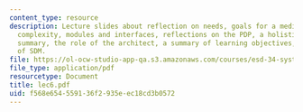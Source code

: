 ```yaml
---
content_type: resource
description: Lecture slides about reflection on needs, goals for a medium system,
  complexity, modules and interfaces, reflections on the PDP, a holistic view and
  summary, the role of the architect, a summary of learning objectives, and the architecture
  of SDM.
file: https://ol-ocw-studio-app-qa.s3.amazonaws.com/courses/esd-34-system-architecture-january-iap-2007/f568e654559136f2935eec18cd3b0572_lec6.pdf
file_type: application/pdf
resourcetype: Document
title: lec6.pdf
uid: f568e654-5591-36f2-935e-ec18cd3b0572
---
```

